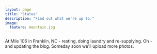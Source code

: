 ```yaml
---
layout: page
title: "Status"
description: "Find out what we're up to."
image:
  feature: mountain.jpg
---
```


At Mile 106 in Franklin, NC - resting, doing laundry and re-supplying.
Oh - and updating the blog. Someday soon we'll upload more photos.
